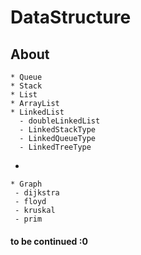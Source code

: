 # DataStructure

## About
```
* Queue
* Stack
* List
* ArrayList
* LinkedList
  - doubleLinkedList
  - LinkedStackType
  - LinkedQueueType
  - LinkedTreeType
```

+
 
 ```
 * Graph
  - dijkstra
  - floyd
  - kruskal
  - prim
 
 ```
#### to be continued :0
